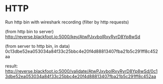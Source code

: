 # HTTP

Run http bin with wireshark recording (filter by http requests)

(from http bin to server)
http://reverse.blackfoot.io:5000/key/AtwPJxvbolRxyRyrD8Yp8wSd

(from server to http bin, in data)
0c13dbe52ea053034a84f33c25bbc4e20f4d88813407fba21b5c291ff8c452aa

result:
http://reverse.blackfoot.io:5000/validate/AtwPJxvbolRxyRyrD8Yp8wSd/0c13dbe52ea053034a84f33c25bbc4e20f4d88813407fba21b5c291ff8c452aa
